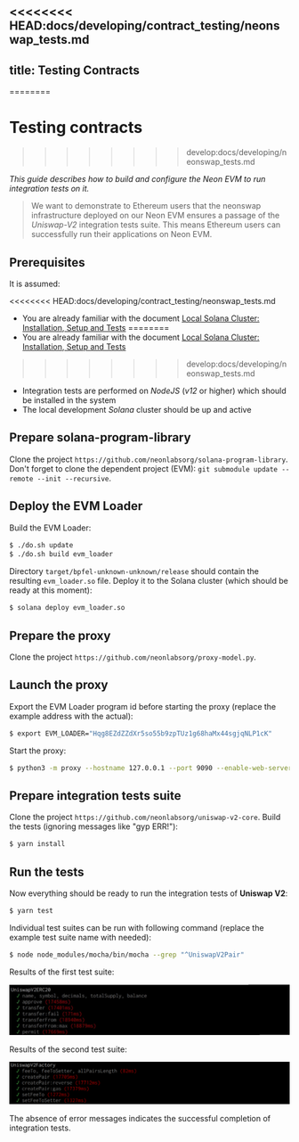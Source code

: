 <<<<<<<< HEAD:docs/developing/contract_testing/neonswap_tests.md
---
title: Testing Contracts
---
========
# Testing contracts
>>>>>>>> develop:docs/developing/neonswap_tests.md

*This guide describes how to build and configure the Neon EVM to run integration tests on it.*  

> We want to demonstrate to Ethereum users that the neonswap infrastructure deployed on our Neon EVM ensures a passage of the *Uniswap-V2* integration tests suite. This means Ethereum users can successfully run their applications on Neon EVM.

## Prerequisites

It is assumed:

<<<<<<<< HEAD:docs/developing/contract_testing/neonswap_tests.md
* You are already familiar with the document [Local Solana Cluster: Installation, Setup and Tests](developing/dev_environment/solana_cluster/cluster_installation.md)
========
* You are already familiar with the document [Local Solana Cluster: Installation, Setup and Tests](https://docs.neonlabs.org/docs/solana_cluster/cluster_installation)
>>>>>>>> develop:docs/developing/neonswap_tests.md
* Integration tests are performed on *NodeJS* (*v12* or higher) which should be installed in the system
* The local development *Solana* cluster should be up and active

## Prepare solana-program-library

Clone the project `https://github.com/neonlabsorg/solana-program-library`. Don't forget to clone the dependent project (EVM): `git submodule update --remote --init --recursive`.

## Deploy the EVM Loader

Build the EVM Loader:
```sh
$ ./do.sh update
$ ./do.sh build evm_loader
```
Directory `target/bpfel-unknown-unknown/release` should contain the resulting `evm_loader.so` file. Deploy it to the Solana cluster (which should be ready at this moment):
```sh
$ solana deploy evm_loader.so
```

## Prepare the proxy

Clone the project `https://github.com/neonlabsorg/proxy-model.py`.

## Launch the proxy

Export the EVM Loader program id before starting the proxy (replace the example address with the actual):
```sh
$ export EVM_LOADER="Hqg8EZdZZdXr5so55b9zpTUz1g68haMx44sgjqNLP1cK"
```
Start the proxy:
```sh
$ python3 -m proxy --hostname 127.0.0.1 --port 9090 --enable-web-server --plugins proxy.plugin.SolanaProxyPlugin --num-workers=1
```

## Prepare integration tests suite

Clone the project `https://github.com/neonlabsorg/uniswap-v2-core`. Build the tests (ignoring messages like "gyp ERR!"):
```sh
$ yarn install
```

## Run the tests

Now everything should be ready to run the integration tests of **Uniswap V2**:
```sh
$ yarn test
```
Individual test suites can be run with following command (replace the example test suite name with needed):
```sh
$ node node_modules/mocha/bin/mocha --grep "^UniswapV2Pair"
```

Results of the first test suite:  
<p align="center">  

![](img/neonswap-tests-1.png)</p>

Results of the second test suite:  
<p align="center">  

![](img/neonswap-tests-2.png)</p>

The absence of error messages indicates the successful completion of integration tests.
